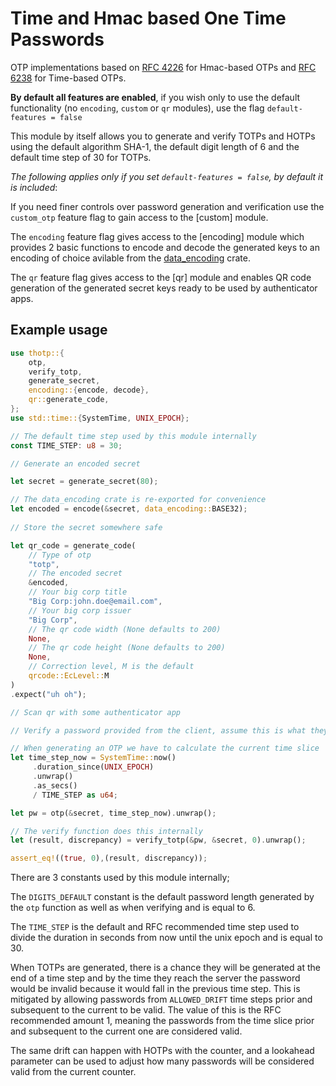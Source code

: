 # Time and Hmac based One Time Passwords

 OTP implementations based on [RFC 4226](https://www.rfc-editor.org/rfc/rfc4226) for Hmac-based OTPs
 and [RFC 6238](https://www.rfc-editor.org/rfc/rfc6238) for Time-based OTPs.

 **By default all features are enabled**, if you wish only to use the default functionality
 (no `encoding`, `custom` or `qr` modules), use the flag `default-features = false`

 This module by itself allows you to generate and verify TOTPs and HOTPs using the default
 algorithm SHA-1, the default digit length of 6 and the default time step of 30 for TOTPs.

 *The following applies only if you set `default-features = false`, by default it is included*:

 If you need finer controls over password generation and verification use the `custom_otp` feature flag
 to gain access to the [custom] module.

 The `encoding` feature flag gives access to the [encoding] module which provides 2 basic functions to encode
 and decode the generated keys to an encoding of choice avilable from the [data_encoding](https://docs.rs/data-encoding/latest/data_encoding/index.html) crate.

 The `qr` feature flag gives access to the [qr] module and enables QR code generation of the
 generated secret keys ready to be used by authenticator apps.

 ## Example usage

 ```rust
 use thotp::{
     otp,
     verify_totp,
     generate_secret,
     encoding::{encode, decode},
     qr::generate_code,
 };
 use std::time::{SystemTime, UNIX_EPOCH};

 // The default time step used by this module internally
 const TIME_STEP: u8 = 30;

 // Generate an encoded secret

 let secret = generate_secret(80);

 // The data_encoding crate is re-exported for convenience
 let encoded = encode(&secret, data_encoding::BASE32);
  
 // Store the secret somewhere safe

 let qr_code = generate_code(
     // Type of otp
     "totp",
     // The encoded secret
     &encoded,
     // Your big corp title
     "Big Corp:john.doe@email.com",
     // Your big corp issuer
     "Big Corp",
     // The qr code width (None defaults to 200)
     None,
     // The qr code height (None defaults to 200)
     None,
     // Correction level, M is the default
     qrcode::EcLevel::M
 )
 .expect("uh oh");

 // Scan qr with some authenticator app

 // Verify a password provided from the client, assume this is what they calculated

 // When generating an OTP we have to calculate the current time slice
 let time_step_now = SystemTime::now()
      .duration_since(UNIX_EPOCH)
      .unwrap()
      .as_secs()
      / TIME_STEP as u64;

 let pw = otp(&secret, time_step_now).unwrap();

 // The verify function does this internally
 let (result, discrepancy) = verify_totp(&pw, &secret, 0).unwrap();

 assert_eq!((true, 0),(result, discrepancy));

 ```
 There are 3 constants used by this module internally;

 The `DIGITS_DEFAULT` constant is the default password length generated by the `otp` function as well
 as when verifying and is equal to 6.

 The `TIME_STEP` is the default and RFC recommended time step used to divide the duration in seconds from now
 until the unix epoch and is equal to 30.

 When TOTPs are generated, there is a chance they will be generated at the end of a time step and by
 the time they reach the server the password would be invalid because it would fall in the previous
 time step. This is mitigated by allowing passwords from `ALLOWED_DRIFT` time steps prior and subsequent
 to the current to be valid. The value of this is the RFC recommended amount 1, meaning the passwords from the time slice
 prior and subsequent to the current one are considered valid.

 The same drift can happen with HOTPs with the counter, and a lookahead parameter can be used to adjust
 how many passwords will be considered valid from the current counter.